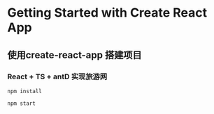 # Getting Started with Create React App

## 使用create-react-app 搭建项目

### React + TS + antD 实现旅游网


`npm install `

`npm start `